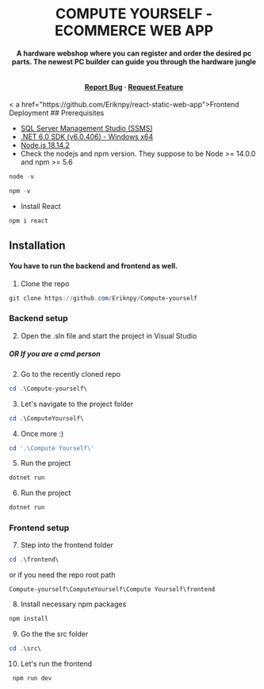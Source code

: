 <h1 align="center"> COMPUTE YOURSELF - ECOMMERCE WEB APP </h1>

<h4 align="center">A hardware webshop where you can register and order the desired pc parts. The newest PC builder can guide you through the hardware jungle <br><br><br>
<a href="https://github.com/Eriknpy/Compute-yourself/issues">Report Bug</a>
    ·
    <a href="https://github.com/Eriknpy/Compute-yourself/issues">Request Feature</a></h4>
< a href="https://github.com/Eriknpy/react-static-web-app">Frontend Deployment</a>
## Prerequisites

- [SQL Server Management Studio (SSMS)](https://aka.ms/ssmsfullsetup)
- [.NET 6.0 SDK (v6.0.406) - Windows x64](https://dotnet.microsoft.com/en-us/download/dotnet/thank-you/sdk-6.0.406-windows-x64-installer)
- [Node.js 18.14.2](https://nodejs.org/dist/v18.14.2/node-v18.14.2-x64.msi)
- Check the nodejs and npm version. They suppose to be Node >= 14.0.0 and npm >= 5.6
```powershell
node -v
```
```powershell
npm -v
```
- Install React 
```powershell
npm i react
```

## Installation
#### You have to run the backend and frontend as well. 
1. Clone the repo
```powershell
git clone https://github.com/Eriknpy/Compute-yourself
```

### Backend setup 
2. Open the .sln file and start the project in Visual Studio

<h5>OR If you are a cmd person</h5>

2. Go to the recently cloned repo
```powershell
cd .\Compute-yourself\
```
3. Let's navigate to the project folder
```powershell
cd .\ComputeYourself\
```
4. Once more :) 
```powershell
cd '.\Compute Yourself\'
```
5. Run the project
```powershell
dotnet run
```
6. Run the project
```powershell
dotnet run
```

### Frontend setup

7. Step into the frontend folder 
```powershell
cd .\frontend\
```
or if you need the repo root path
```
Compute-yourself\ComputeYourself\Compute Yourself\frontend
```
8. Install necessary npm packages
```powershell
npm install
```
9. Go the the src folder
```powershell
cd .\src\
```
10. Let's run the frontend
```powershell
 npm run dev
 ```
